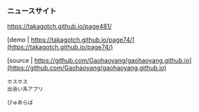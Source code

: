 ### ニュースサイト　

https://takagotch.github.io/page481/

[demo | https://takagotch.github.io/page74/](https://takagotch.github.io/page74/)

[source | https://github.com/Gaohaoyang/gaohaoyang.github.io](https://github.com/Gaohaoyang/gaohaoyang.github.io)



```
ホスホス
出会い系アプリ

ぴゅあらば

```

```
```

```
```

```
```







